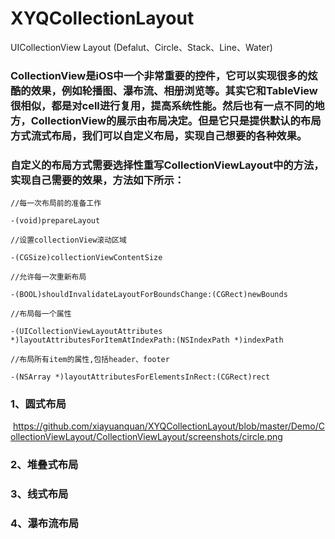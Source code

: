 # XYQCollectionLayout
UICollectionView Layout (Defalut、Circle、Stack、Line、Water)

### CollectionView是iOS中一个非常重要的控件，它可以实现很多的炫酷的效果，例如轮播图、瀑布流、相册浏览等。其实它和TableView很相似，都是对cell进行复用，提高系统性能。然后也有一点不同的地方，CollectionView的展示由布局决定。但是它只是提供默认的布局方式流式布局，我们可以自定义布局，实现自己想要的各种效果。

### 自定义的布局方式需要选择性重写CollectionViewLayout中的方法，实现自己需要的效果，方法如下所示：

    //每一次布局前的准备工作
    
    -(void)prepareLayout
    
    //设置collectionView滚动区域
    
    -(CGSize)collectionViewContentSize
    
    //允许每一次重新布局
    
    -(BOOL)shouldInvalidateLayoutForBoundsChange:(CGRect)newBounds
    
    //布局每一个属性
    
    -(UICollectionViewLayoutAttributes *)layoutAttributesForItemAtIndexPath:(NSIndexPath *)indexPath
    
    //布局所有item的属性,包括header、footer
    
    -(NSArray *)layoutAttributesForElementsInRect:(CGRect)rect
    
 ### 1、圆式布局
  https://github.com/xiayuanquan/XYQCollectionLayout/blob/master/Demo/CollectionViewLayout/CollectionViewLayout/screenshots/circle.png
 
 ### 2、堆叠式布局
 
 ### 3、线式布局
 
 ### 4、瀑布流布局
